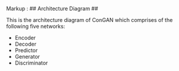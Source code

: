 Markup :  ## Architecture Diagram ##

This is the architecture diagram of ConGAN which comprises of the following five networks:
- Encoder
- Decoder
- Predictor 
- Generator
- Discriminator
